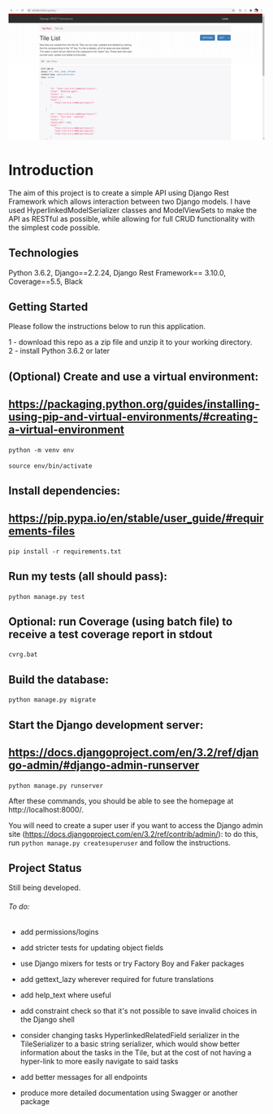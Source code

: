 ![](api-cover.png)
# Introduction

The aim of this project is to create a simple API using Django Rest Framework which allows interaction between two Django models. I have used HyperlinkedModelSerializer classes and ModelViewSets
to make the API as RESTful as possible, while allowing for full CRUD functionality with the simplest code possible. 

## Technologies

Python 3.6.2, Django==2.2.24, Django Rest Framework== 3.10.0, Coverage==5.5, Black

## Getting Started

Please follow the instructions below to run this application. 

1 - download this repo as a zip file and unzip it to your working directory.  
2 - install Python 3.6.2 or later

## (Optional) Create and use a virtual environment:
## https://packaging.python.org/guides/installing-using-pip-and-virtual-environments/#creating-a-virtual-environment
```python -m venv env```

```source env/bin/activate```

## Install dependencies:
## https://pip.pypa.io/en/stable/user_guide/#requirements-files
```pip install -r requirements.txt```

## Run my tests (all should pass):
```python manage.py test```

## Optional: run Coverage (using batch file) to receive a test coverage report in stdout
```cvrg.bat```

## Build the database:
```python manage.py migrate```

## Start the Django development server:
## https://docs.djangoproject.com/en/3.2/ref/django-admin/#django-admin-runserver
```python manage.py runserver```

After these commands, you should be able to see the homepage at http://localhost:8000/.

You will need to create a super user if you want to access the Django admin site (https://docs.djangoproject.com/en/3.2/ref/contrib/admin/): to do this, 
run `python manage.py createsuperuser` and follow the instructions.

## Project Status

Still being developed. 
###### To do:

- add permissions/logins

- add stricter tests for updating object fields

- use Django mixers for tests or try Factory Boy and Faker packages

- add gettext_lazy wherever required for future translations

- add help_text where useful

- add constraint check so that it's not possible to save invalid choices in the Django shell

- consider changing tasks HyperlinkedRelatedField serializer in the TileSerializer to a basic string serializer, which would show better information about the tasks in the Tile, but at the cost of not having a hyper-link to more easily navigate to said tasks

- add better messages for all endpoints

- produce more detailed documentation using Swagger or another package




